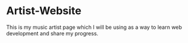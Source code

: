 # Artist-Website
This is my music artist page which I will be using as a way to learn web development and share my progress.
